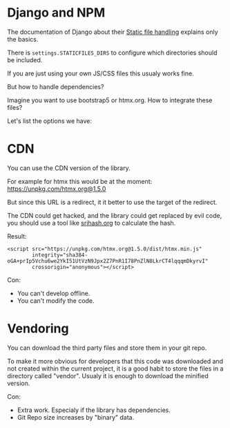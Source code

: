 # Django and NPM

The documentation of Django about their [Static file handling](https://docs.djangoproject.com/en/dev/howto/static-files/) explains only the basics.

There is `settings.STATICFILES_DIRS` to configure which directories should be included.

If you are just using your own JS/CSS files this usualy works fine.

But how to handle dependencies?

Imagine you want to use bootstrap5 or htmx.org. How to integrate these files?

Let's list the options we have:

# CDN

You can use the CDN version of the library.

For example for htmx this would be at the moment: https://unpkg.com/htmx.org@1.5.0

But since this URL is a redirect, it it better to use the target of the redirect.

The CDN could get hacked, and the library could get replaced by evil code, you should
use a tool like [srihash.org](https://www.srihash.org/) to calculate the hash.

Result:

```
<script src="https://unpkg.com/htmx.org@1.5.0/dist/htmx.min.js" 
        integrity="sha384-oGA+prIp5Vchu6we2YkI51UtVzN9Jpx2Z7PnR1I78PnZlN8LkrCT4lqqqmDkyrvI"
        crossorigin="anonymous"></script>
```

Con: 

* You can't develop offline. 
* You can't modify the code.


# Vendoring

You can download the third party files and store them in your git repo.

To make it more obvious for developers that this code was downloaded and not
created within the current project, it is a good habit to store the files
in a directory called "vendor". Usualy it is enough to download the minified version.

Con: 

* Extra work. Especialy if the library has dependencies.
* Git Repo size increases by "binary" data.




